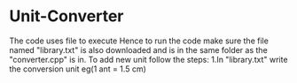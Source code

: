 # Unit-Converter
The code uses file to execute
Hence to run the code make sure the file named "library.txt" is also downloaded and is in the same folder as the "converter.cpp" is in.
To add new unit follow the steps:
1.In "library.txt" write the conversion unit eg(1 ant = 1.5 cm)
